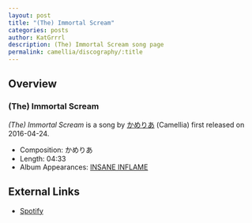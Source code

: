 ```yaml
---
layout: post
title: "(The) Immortal Scream"
categories: posts
author: KatGrrrl
description: (The) Immortal Scream song page
permalink: camellia/discography/:title
---
```


## Overview

### (The) Immortal Scream

*(The) Immortal Scream* is a song by [かめりあ](<{% link postsWiki/_posts/2023-12-10-camellia.md %}>) (Camellia) first released on 2016-04-24.

* Composition: かめりあ
* Length: 04:33
* Album Appearances: [INSANE INFLAME](<{% link postsInclude/_posts/camellia/albums/INSANE-INFLAME/2023-12-18-INSANE-INFLAME.md %}>)

## External Links

* [Spotify](https://open.spotify.com/track/2lEsLnqGmJugFFNLEmsPKw?si=85c41c4bd4f14a0c)

